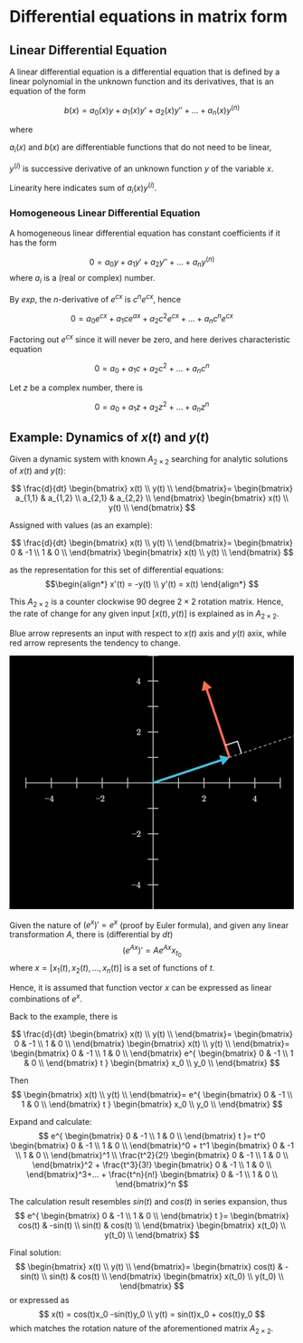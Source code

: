 # Differential equations in matrix form

## Linear Differential Equation

A linear differential equation is a differential equation that is defined by a linear polynomial in the unknown function and its derivatives, that is an equation of the form

$$
b(x) = a_0(x)y+a_1(x)y'+a_2(x)y''+...+a_n(x)y^{(n)}
$$

where

$a_i(x)$ and $b(x)$ are differentiable functions that do not need to be linear,

$y^{(i)}$ is successive derivative of an unknown function $y$ of the variable $x$.

Linearity here indicates sum of $a_i(x)y^{(i)}$.

### Homogeneous Linear Differential Equation

A homogeneous linear differential equation has constant coefficients if it has the form

$$
0 = a_0y+a_1y'+a_2y''+...+a_ny^{(n)}
$$
where $a_i$ is a (real or complex) number.

By $exp$, the $n$-derivative of $e^{cx}$ is $c^n e^{cx}$, hence

$$
0 = a_0e^{cx}+a_1ce^{ax}+a_2c^2e^{cx}+...+a_nc^ne^{cx}
$$

Factoring out $e^{cx}$ since it will never be zero, and here derives characteristic equation

$$
0 = a_0+a_1c+a_2c^2+...+a_nc^n
$$

Let $z$ be a complex number, there is

$$
0 = a_0+a_1z+a_2z^2+...+a_nz^n
$$

## Example: Dynamics of $x(t)$ and $y(t)$

Given a dynamic system with known $A_{2 \times 2}$ searching for analytic solutions of $x(t)$ and $y(t)$:

$$
\frac{d}{dt}
\begin{bmatrix}
      x(t) \\
      y(t) \\
\end{bmatrix}=
\begin{bmatrix}
      a_{1,1} & a_{1,2} \\
      a_{2,1} & a_{2,2} \\
\end{bmatrix}
\begin{bmatrix}
      x(t) \\
      y(t) \\
\end{bmatrix}
$$

Assigned with values (as an example):

$$
\frac{d}{dt}
\begin{bmatrix}
      x(t) \\
      y(t) \\
\end{bmatrix}=
\begin{bmatrix}
      0 & -1 \\
      1 & 0 \\
\end{bmatrix}
\begin{bmatrix}
      x(t) \\
      y(t) \\
\end{bmatrix}
$$

as the representation for this set of differential equations:
$$\begin{align*}
x'(t) = -y(t) \\
y'(t) = x(t)
\end{align*}
$$

This $A_{2 \times 2}$ is a counter clockwise 90 degree $2 \times 2$ rotation matrix. Hence, the rate of change for any given input $[x(t), y(t)]$ is explained as in $A_{2 \times 2}$.

Blue arrow represents an input with respect to $x(t)$ axis and $y(t)$ axix, while red arrow represents the tendency to change.

![alt text](imgs/counter_clockwise_90deg_rotation.png "counter_clockwise_90deg_rotation")

Given the nature of $(e^x)'=e^x$ (proof by Euler formula), and given any linear transformation $A$, there is (differential by $dt$)
$$
(e^{Ax})' = Ae^{Ax}x_{t_0}
$$
where $x=[x_1(t), x_2(t), ..., x_n(t)]$ is a set of functions of $t$.

Hence, it is assumed that function vector $x$ can be expressed as linear combinations of $e^{x}$.

Back to the example, there is

$$
\frac{d}{dt}
\begin{bmatrix}
      x(t) \\
      y(t) \\
\end{bmatrix}=
\begin{bmatrix}
      0 & -1 \\
      1 & 0 \\
\end{bmatrix}
\begin{bmatrix}
      x(t) \\
      y(t) \\
\end{bmatrix}=
\begin{bmatrix}
      0 & -1 \\
      1 & 0 \\
\end{bmatrix}
e^{
\begin{bmatrix}
      0 & -1 \\
      1 & 0 \\
\end{bmatrix} t
}
\begin{bmatrix}
      x_0 \\
      y_0 \\
\end{bmatrix}
$$

Then
$$
\begin{bmatrix}
      x(t) \\
      y(t) \\
\end{bmatrix}=
e^{
\begin{bmatrix}
      0 & -1 \\
      1 & 0 \\
\end{bmatrix} t
}
\begin{bmatrix}
      x_0 \\
      y_0 \\
\end{bmatrix}
$$

Expand and calculate:
$$
e^{
\begin{bmatrix}
      0 & -1 \\
      1 & 0 \\
\end{bmatrix} t
}=
t^0 \begin{bmatrix}
      0 & -1 \\
      1 & 0 \\
\end{bmatrix}^0
+
t^1 \begin{bmatrix}
      0 & -1 \\
      1 & 0 \\
\end{bmatrix}^1
\\
\frac{t^2}{2!} \begin{bmatrix}
      0 & -1 \\
      1 & 0 \\
\end{bmatrix}^2
+
\frac{t^3}{3!} \begin{bmatrix}
      0 & -1 \\
      1 & 0 \\
\end{bmatrix}^3+... +
\frac{t^n}{n!} \begin{bmatrix}
      0 & -1 \\
      1 & 0 \\
\end{bmatrix}^n
$$

The calculation result resembles $sin(t)$ and $cos(t)$ in series expansion, thus
$$
e^{
\begin{bmatrix}
      0 & -1 \\
      1 & 0 \\
\end{bmatrix} t
}=
\begin{bmatrix}
      cos(t) & -sin(t) \\
      sin(t) & cos(t) \\
\end{bmatrix}
\begin{bmatrix}
      x(t_0) \\
      y(t_0) \\
\end{bmatrix}
$$

Final solution:
$$
\begin{bmatrix}
      x(t) \\
      y(t) \\
\end{bmatrix}=
\begin{bmatrix}
      cos(t) & -sin(t) \\
      sin(t) & cos(t) \\
\end{bmatrix}
\begin{bmatrix}
      x(t_0) \\
      y(t_0) \\
\end{bmatrix}
$$
or expressed as
$$
x(t) = cos(t)x_0 -sin(t)y_0 \\
y(t) = sin(t)x_0 + cos(t)y_0
$$
which matches the rotation nature of the aforementioned matrix $A_{2 \times 2}$.
